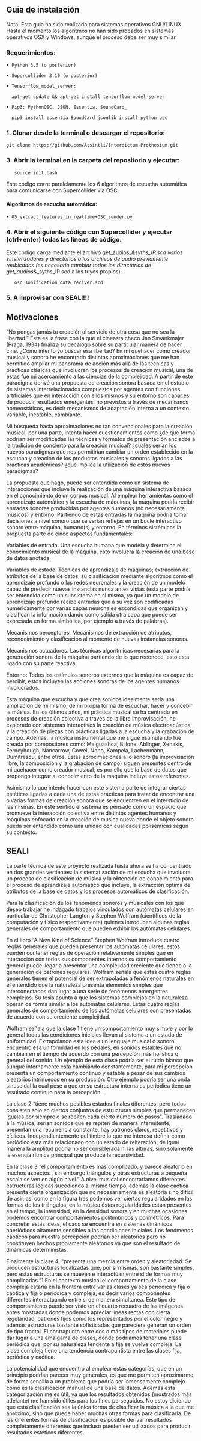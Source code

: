 ## Guia de instalación

Nota: Esta guia ha sido realizada para sistemas operativos GNU/LINUX. Hasta el momento los algoritmos no han sido probados en sistemas operativos OSX y Windows, aunque el proceso debe ser muy similar.

### Requerimientos:

    • Python 3.5 (o posterior)

    • Supercollider 3.10 (o posterior)

    • Tensorflow_model_server:

      apt-get update && apt-get install tensorflow-model-server

    • Pip3: PythonOSC, JSON, Essentia, SoundCard_

      pip3 install essentia SoundCard jsonlib install python-osc

### 1. Clonar desde la terminal o descargar el repositorio:

    git clone https://github.com/Atsintli/Interdictum-Prothesium.git
   
    
### 3. Abrir la terminal en la carpeta del repositorio y ejecutar:

       source init.bash
       
Este código corre paralelamente los 6 algoritmos de escucha automática para comunicarse con Supercollider via OSC.

#### Algoritmos de escucha automática:

    • 05_extract_features_in_realtime+OSC_sender.py

### 4. Abrir el siguiente código con Supercollider y ejecutar (ctrl+enter) todas las lineas de código:
Este código carga mediante el archivo get_audios_&_syths_IP.scd varios sinstetizadores y directorios a los archivos de audio previamente reubicados (es necesario cambiar todos los directorios de get_audios_&_syths_IP.scd a los tuyos propios).

       osc_sonification_data_reciver.scd

### 5. A improvisar con SEALI!!!
       
## Motivaciones

“No pongas jamás tu creación al servicio de otra cosa que no sea la libertad.” Esta es la frase con la que el cineasta checo Jan Savankmajer (Praga, 1934) finaliza su decálogo sobre su particular manera de hacer cine. ¿Cómo intento yo buscar esa libertad? En mi quehacer como creador musical y sonoro he encontrado distintas aproximaciones que me han permitido ampliar mi panorama de acción más allá de las técnicas y prácticas clásicas que involucran los procesos de creación musical, una de estas fue mi acercamiento a las ciencias de la complejidad. A partir de este paradigma derivé una propuesta de creación sonora basada en el estudio de sistemas interrelacionados compuestos por agentes con funciones artificiales que en interacción con ellos mismos y su entorno son capaces de producir resultados emergentes, no previstos a través de mecanismos homeostáticos, es decir mecanismos de adaptación interna a un contexto variable, inestable, cambiante. 

Mi búsqueda hacia aproximaciones no tan convencionales para la creación musical, por una parte, intenta hacer cuestionamientos como ¿de que forma podrían ser modificadas las técnicas y formatos de presentación anclados a la tradición de concierto para la creación musical? ¿cuales serían los nuevos paradigmas que nos permitirían cambiar un orden establecido en la escucha y creación de los productos musicales y sonoros ligados a las prácticas académicas? ¿qué implica la utilización de estos nuevos paradigmas? 

La propuesta que hago, puede ser entendida como un sistema de interacciones que incluye la realización de una máquina interactiva basada en el conocimiento de un corpus musical. Al emplear  herramientas como el  aprendizaje  automático y la escucha de máquinas, la máquina podría recibir entradas sonoras producidas por agentes humanos (no necesariamente músicos) y entorno. Partiendo de estas entradas la máquina podría tomar decisiones a nivel sonoro que se verían reflejas en un bucle interactivo sonoro entre máquina, humano(s) y entorno. En términos sistémicos la propuesta parte de cinco aspectos fundamentales:

Variables de entrada. Una escucha humana que modela y determina el conocimiento musical de la máquina, esto involucra la creación de una base de datos anotada. 

Variables de estado.  Técnicas de aprendizaje de máquinas; extracción de atributos de la base de datos, su clasificación mediante algoritmos como el aprendizaje profundo o las redes neuronales y la creación de un modelo capaz de predecir nuevas instancias nunca antes vistas (esta parte podría ser entendida como un subsistema en si misma, ya que un modelo de aprendizaje profundo recibe entradas que a su vez son codificadas numéricamente por varias capas neuronales escondidas que organizan y clasifican la información dando como salida otra capa que puede ser expresada en forma simbólica, por ejemplo a través de palabras). 

Mecanismos perceptores. Mecanismos de extracción de atributos, reconocimiento y clasificación al momento de nuevas instancias sonoras.

Mecanismos actuadores. Las técnicas algorítmicas necesarias para la generación sonora de la máquina partiendo de lo que reconoce, esto esta ligado con su parte reactiva.

Entorno: Todos los estímulos sonoros externos que la máquina es capaz de percibir, estos incluyen las acciones sonoras de los agentes humanos involucrados.   
 
Esta máquina que escucha y que crea sonidos idealmente sería una ampliación de mí mismo, de mi propia forma de escuchar, hacer y concebir la música. En los últimos años, mi práctica musical se ha centrado en procesos de creación colectiva a través de la libre improvisación, he explorado con sistemas interactivos la creación de música electroacústica, y la creación de piezas con prácticas ligadas a la escucha y la grabación de campo. Además, la música instrumental que me sigue  estimulando  fue creada por compositores como: Maiguashca, Billone, Ablinger, Xenakis, Ferneyhough, Nancarrow, Cowel, Nono, Kampela, Lachenmann, Dumitrescu, entre otros.  Estas aproximaciones a lo sonoro (la improvisación libre, la composición y la grabación de campo) siguen presentes dentro de mi quehacer como creador musical, es por ello que la base de datos que propongo integrar al conocimiento de la máquina incluye estos referentes. 

Asimismo lo que intento hacer con este sistema parte de integrar ciertas estéticas ligadas a cada una de estas prácticas para tratar de encontrar una o varias formas de creación sonora que se encuentren en el intersticio de las mismas. En este sentido el sistema es pensado como un espacio que promueve la interacción colectiva entre distintos agentes humanos y máquinas enfocado en la creación de música nueva donde el objeto sonoro pueda ser entendido como una unidad con cualidades polisémicas según su contexto.

## SEALI 

La parte técnica de este proyecto realizada hasta ahora se ha concentrado en dos grandes vertientes: la sistematización de mi escucha que involucra un proceso de clasificación de música y la obtención de conocimiento para el proceso de aprendizaje automático que incluye, la extracción óptima de atributos  de la base de datos y los procesos automáticos de clasificación. 

Para la clasificación de los fenómenos sonoros y musicales con los que deseo trabajar he indagado trabajos vinculados con autómatas celulares en particular de Christopher Langton y Stephen Wolfram (científicos de la computación y físico respectivamente) quienes introducen algunas reglas generales de comportamiento que pueden exhibir los autómatas celulares.

En el libro “A New Kind of Science” Stephen Wolfram introduce cuatro reglas generales que pueden presentar los autómatas celulares, estos pueden contener reglas de operación relativamente simples que en interacción con todos sus componentes internos su comportamiento general puede llegar a presentar una complejidad creciente que tiende a la generación de patrones regulares. Wolfram señala que estas cuatro reglas generales tienen el potencial de ser extrapoladas a fenómenos naturales en el entendido  que la naturaleza presenta elementos simples que interconectados dan lugar a una serie de fenómenos emergentes complejos. Su tesis apunta a que los sistemas complejos en la naturaleza operan de forma similar a los autómatas celulares. Estas cuatro reglas generales de comportamiento de los autómatas celulares son presentadas de acuerdo con su creciente complejidad.

Wolfram señala que la clase 1 tiene un comportamiento muy simple y por lo general todas las condiciones iniciales llevan al sistema a un estado de uniformidad. Extrapolando esta idea a un lenguaje musical o sonoro encuentro esa uniformidad en los pedales, en sonidos estables que no cambian en el tiempo de acuerdo con una percepción más holística o general del sonido. Un ejemplo de esta clase podría ser el ruido blanco que aunque internamente esta cambiando constantemente, para mi percepción presenta un comportamiento continuo y estable a pesar de sus cambios aleatorios intrínsecos en su producción. Otro ejemplo podría ser una onda sinusoidal la cual pese a que en su estructura interna es periódica tiene un resultado continuo para la percepción. 

La clase 2 “tiene muchos posibles estados finales diferentes, pero todos consisten solo en ciertos conjuntos de estructuras simples que permanecen iguales por siempre o se repiten cada cierto número de pasos”. Trasladado a la música, serían sonidos que se repiten de manera intermitente, presentan una recurrencia constante, hay patrones claros, repetitivos y cíclicos. Independientemente del timbre lo que me interesa definir como periódico esta más relacionado con un estado de reiteración, de igual manera la amplitud podría no ser considerada ni las alturas, sino solamente la esencia rítmica principal que produce la recursividad.   

En la clase 3 “el comportamiento es más complicado, y parece aleatorio en muchos aspectos , sin embargo triángulos y otras estructuras a pequeña escala se ven en algún nivel.” A nivel musical encontraríamos diferentes estructuras lógicas sucediendo al mismo tiempo, además la clase caótica presenta cierta organización que no necesariamente es aleatoria sino difícil de asir, así como en la figura tres podemos ver ciertas regularidades en las formas de los triángulos, en la música éstas regularidades están presentes en el tempo, la intensidad, en la densidad sonora y en muchas ocasiones podemos encontrar comportamientos politímbricos  y polimétricos. Para concretar estas ideas, el caos se encuentra en sistemas dinámicos aperiódicos altamente sensibles a las condiciones iniciales. Los fenómenos caóticos para nuestra percepción podrían ser aleatorios pero no constituyen hechos propiamente aleatorios ya que son el resultado de dinámicas deterministas.

Finalmente la clase 4, “presenta una mezcla entre orden y aleatoriedad: Se producen estructuras localizadas que, por sí mismas, son bastante simples, pero estas estructuras se mueven e interactúan entre sí de formas muy complicadas.”1 En el contexto musical el comportamiento de la clase compleja estaría en la frontera entre varias clases ya sea periódica y fija o caótica y fija o periódica y compleja, es decir varios componentes diferentes interactuando entre si de manera simultanea. Este tipo de comportamiento puede ser visto en el cuarto recuadro de las imágenes antes mostradas donde podemos apreciar lineas rectas con cierta regularidad, patrones fijos como los representados por el color negro y además estructuras bastante sofisticadas que pareciera generan un orden de tipo fractal. El contrapunto entre dos o más tipos de materiales puede dar lugar a una amalgama de clases, donde podríamos tener una clase periódica que, por su naturaleza tendente a fija se vuelve compleja. La clase compleja tiene una tendencia contrapuntista entre las clases fija, periódica y caótica.

La potencialidad que encuentro al emplear estas categorías, que en un principio podrían parecer muy generales, es que me permiten aproximarme de forma sencilla a un problema que podría ser inmensamente complejo como es la clasificación manual de una base de datos. Además esta categorización me es útil, ya que los resultados obtenidos (mostrados más adelante) me han sido útiles para los fines perseguidos. No estoy diciendo que esta clasificación sea la única forma de clasificar  la música a la que me aproximo, sino que puede haber muchas otras formas para clasificarla. De las diferentes formas de clasificación es posible derivar resultados completamente diferentes que incluso pueden ser utilizados para producir resultados estéticos diferentes. 
